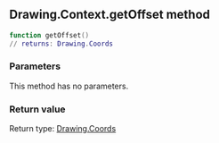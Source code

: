 ## Drawing.Context.getOffset method


```lua
function getOffset()
// returns: Drawing.Coords
```


### Parameters

This method has no parameters.

### Return value

Return type: [Drawing.Coords](../../Drawing/Coords.md)

